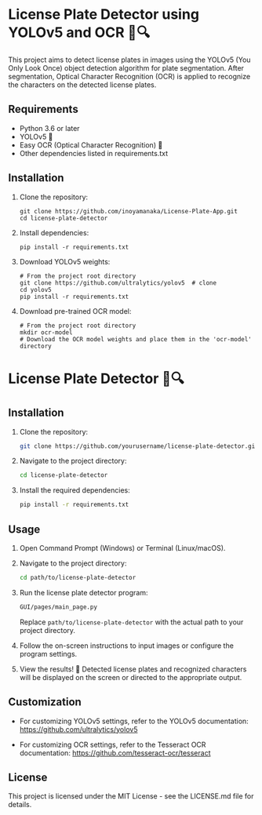# License Plate Detector using YOLOv5 and OCR 🚗🔍

This project aims to detect license plates in images using the YOLOv5 (You Only Look Once) object detection algorithm for plate segmentation. After segmentation, Optical Character Recognition (OCR) is applied to recognize the characters on the detected license plates.

## Requirements

- Python 3.6 or later
- YOLOv5 🚀
- Easy OCR (Optical Character Recognition) 📖
- Other dependencies listed in requirements.txt

## Installation

1. Clone the repository:

    ```
    git clone https://github.com/inoyamanaka/License-Plate-App.git
    cd license-plate-detector
    ```

2. Install dependencies:

    ```
    pip install -r requirements.txt
    ```

3. Download YOLOv5 weights:

    ```
    # From the project root directory
    git clone https://github.com/ultralytics/yolov5  # clone
    cd yolov5
    pip install -r requirements.txt
    ```

4. Download pre-trained OCR model:

    ```
    # From the project root directory
    mkdir ocr-model
    # Download the OCR model weights and place them in the 'ocr-model' directory
    ```
# License Plate Detector 🚗🔍


## Installation

1. Clone the repository:

    ```bash
    git clone https://github.com/yourusername/license-plate-detector.git
    ```

2. Navigate to the project directory:

    ```bash
    cd license-plate-detector
    ```

3. Install the required dependencies:

    ```bash
    pip install -r requirements.txt
    ```

## Usage

1. Open Command Prompt (Windows) or Terminal (Linux/macOS).

2. Navigate to the project directory:

    ```bash
    cd path/to/license-plate-detector
    ```

3. Run the license plate detector program:

    ```bash
    GUI/pages/main_page.py
    ```

    Replace `path/to/license-plate-detector` with the actual path to your project directory.

4. Follow the on-screen instructions to input images or configure the program settings.

5. View the results! 🎉 Detected license plates and recognized characters will be displayed on the screen or directed to the appropriate output.


## Customization

- For customizing YOLOv5 settings, refer to the YOLOv5 documentation: https://github.com/ultralytics/yolov5

- For customizing OCR settings, refer to the Tesseract OCR documentation: https://github.com/tesseract-ocr/tesseract

## License

This project is licensed under the MIT License - see the LICENSE.md file for details.

